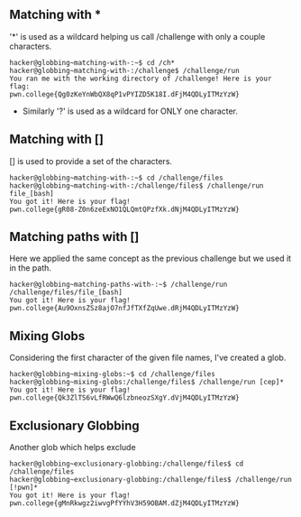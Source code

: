 ## Matching with *
'*' is used as a wildcard helping us call /challenge with only a couple characters.
```console
hacker@globbing~matching-with-:~$ cd /ch*
hacker@globbing~matching-with-:/challenge$ /challenge/run
You ran me with the working directory of /challenge! Here is your flag:
pwn.college{Qg0zKeYnWbQX8qP1vPYIZD5K18I.dFjM4QDLyITMzYzW}
```
- Similarly '?' is used as a wildcard for ONLY one character.
## Matching with []
[] is used to provide a set of the characters.
```console
hacker@globbing~matching-with-:~$ cd /challenge/files
hacker@globbing~matching-with-:/challenge/files$ /challenge/run file_[bash]
You got it! Here is your flag!
pwn.college{gR08-Z0n6zeExNO1QLQmtQPzfXk.dNjM4QDLyITMzYzW}
```
## Matching paths with []
Here we applied the same concept as the previous challenge but we used it in the path.
```console
hacker@globbing~matching-paths-with-:~$ /challenge/run /challenge/files/file_[bash]
You got it! Here is your flag!
pwn.college{Au9OxnsZSz8ajO7nfJfTXfZqUwe.dRjM4QDLyITMzYzW}
```
## Mixing Globs
Considering the first character of the given file names, I've created a glob.
```console
hacker@globbing~mixing-globs:~$ cd /challenge/files
hacker@globbing~mixing-globs:/challenge/files$ /challenge/run [cep]*
You got it! Here is your flag!
pwn.college{Qk3ZlTS6vLfRWwQ6lzbneozSXgY.dVjM4QDLyITMzYzW}
```
## Exclusionary Globbing
Another glob which helps exclude
```console
hacker@globbing~exclusionary-globbing:/challenge/files$ cd /challenge/files
hacker@globbing~exclusionary-globbing:/challenge/files$ /challenge/run [!pwn]*
You got it! Here is your flag!
pwn.college{gMnRkwgz2iwvgPfYYhV3H59OBAM.dZjM4QDLyITMzYzW}
```
